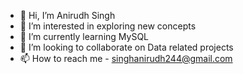 - 👋 Hi, I’m Anirudh Singh
- 👀 I’m interested in exploring new concepts
- 🌱 I’m currently learning MySQL
- 💞️ I’m looking to collaborate on Data related projects
- 📫 How to reach me - singhanirudh244@gmail.com

<!---
kakarot11/kakarot11 is a ✨ special ✨ repository because its `README.md` (this file) appears on your GitHub profile.
You can click the Preview link to take a look at your changes.
--->
